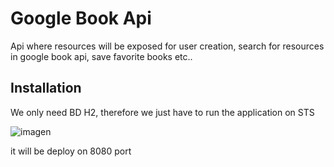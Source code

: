 # Google Book Api

Api where resources will be exposed for user creation, search for resources in google book api, save favorite books etc..

## Installation

We only need BD H2, therefore we just have to run the application on STS 

![imagen](https://user-images.githubusercontent.com/16249231/116792597-ef971c80-aac1-11eb-95c8-5074142e6aa3.png)

it will be deploy on 8080 port
